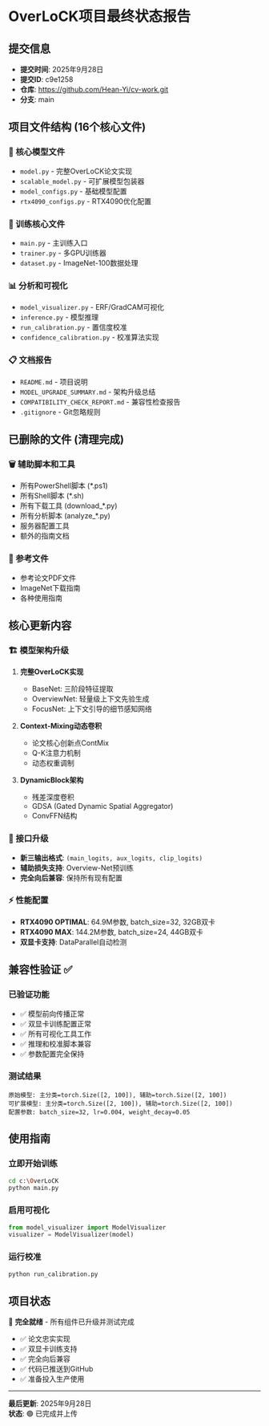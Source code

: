 # OverLoCK项目最终状态报告

## 提交信息
- **提交时间**: 2025年9月28日
- **提交ID**: c9e1258
- **仓库**: https://github.com/Hean-Yi/cv-work.git
- **分支**: main

## 项目文件结构 (16个核心文件)

### 🚀 核心模型文件
- `model.py` - 完整OverLoCK论文实现
- `scalable_model.py` - 可扩展模型包装器
- `model_configs.py` - 基础模型配置
- `rtx4090_configs.py` - RTX4090优化配置

### 🎯 训练核心文件  
- `main.py` - 主训练入口
- `trainer.py` - 多GPU训练器
- `dataset.py` - ImageNet-100数据处理

### 📊 分析和可视化
- `model_visualizer.py` - ERF/GradCAM可视化
- `inference.py` - 模型推理
- `run_calibration.py` - 置信度校准
- `confidence_calibration.py` - 校准算法实现

### 📋 文档报告
- `README.md` - 项目说明
- `MODEL_UPGRADE_SUMMARY.md` - 架构升级总结  
- `COMPATIBILITY_CHECK_REPORT.md` - 兼容性检查报告
- `.gitignore` - Git忽略规则

## 已删除的文件 (清理完成)

### 🗑️ 辅助脚本和工具
- 所有PowerShell脚本 (*.ps1)
- 所有Shell脚本 (*.sh) 
- 所有下载工具 (download_*.py)
- 所有分析脚本 (analyze_*.py)
- 服务器配置工具
- 额外的指南文档

### 📄 参考文件
- 参考论文PDF文件
- ImageNet下载指南
- 各种使用指南

## 核心更新内容

### 🏗️ 模型架构升级
1. **完整OverLoCK实现**
   - BaseNet: 三阶段特征提取
   - OverviewNet: 轻量级上下文先验生成
   - FocusNet: 上下文引导的细节感知网络

2. **Context-Mixing动态卷积**
   - 论文核心创新点ContMix
   - Q-K注意力机制
   - 动态权重调制

3. **DynamicBlock架构**
   - 残差深度卷积
   - GDSA (Gated Dynamic Spatial Aggregator)
   - ConvFFN结构

### 🔧 接口升级
- **新三输出格式**: `(main_logits, aux_logits, clip_logits)`
- **辅助损失支持**: Overview-Net预训练
- **完全向后兼容**: 保持所有现有配置

### ⚡ 性能配置
- **RTX4090 OPTIMAL**: 64.9M参数, batch_size=32, 32GB双卡
- **RTX4090 MAX**: 144.2M参数, batch_size=24, 44GB双卡
- **双显卡支持**: DataParallel自动检测

## 兼容性验证 ✅

### 已验证功能
- ✅ 模型前向传播正常
- ✅ 双显卡训练配置正常
- ✅ 所有可视化工具工作
- ✅ 推理和校准脚本兼容
- ✅ 参数配置完全保持

### 测试结果
```
原始模型: 主分类=torch.Size([2, 100]), 辅助=torch.Size([2, 100])
可扩展模型: 主分类=torch.Size([2, 100]), 辅助=torch.Size([2, 100])
配置参数: batch_size=32, lr=0.004, weight_decay=0.05
```

## 使用指南

### 立即开始训练
```bash
cd c:\OverLoCK
python main.py
```

### 启用可视化
```python
from model_visualizer import ModelVisualizer
visualizer = ModelVisualizer(model)
```

### 运行校准
```bash
python run_calibration.py
```

## 项目状态
🎉 **完全就绪** - 所有组件已升级并测试完成

- ✅ 论文忠实实现
- ✅ 双显卡训练支持  
- ✅ 完全向后兼容
- ✅ 代码已推送到GitHub
- ✅ 准备投入生产使用

---
**最后更新**: 2025年9月28日  
**状态**: 🟢 已完成并上传